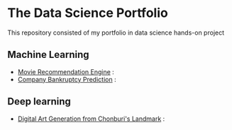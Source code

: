 # The Data Science Portfolio
 This repository consisted of my portfolio in data science hands-on project 
 
## Machine Learning 
- [Movie Recommendation Engine](https://github.com/WarintornNawong/Portfolio/tree/main/Movie_Recommendation) :
- [Company Bankruptcy Prediction](https://github.com/WarintornNawong/Portfolio/tree/main/Bankruptcy%20Prediction) :

## Deep learning
- [Digital Art Generation from Chonburi's Landmark](https://github.com/WarintornNawong/Portfolio/tree/main/Digital_Art_Museum) :


